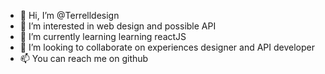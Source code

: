 - 👋 Hi, I’m @Terrelldesign
- 👀 I’m interested in web design and possible API
- 🌱 I’m currently learning learning reactJS
- 💞️ I’m looking to collaborate on experiences designer and API developer
- 📫 You can reach me on github

<!---
Terrelldesign/Terrelldesign is a ✨ special ✨ repository because its `README.md` (this file) appears on your GitHub profile.
You can click the Preview link to take a look at your changes.
--->
